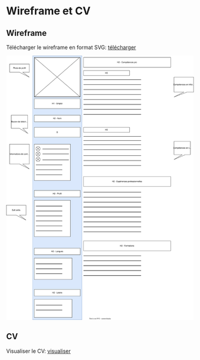 # Wireframe et CV

## Wireframe

Télécharger le wireframe en format SVG: [télécharger](https://feliciencorbat.github.io/wireframe_cv/wireframe/cv.drawio.svg)

![alt wireframe](./wireframe/cv.drawio.svg)

## CV

Visualiser le CV: [visualiser](https://feliciencorbat.github.io/wireframe_cv)